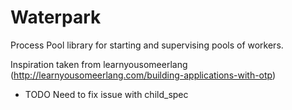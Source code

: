 # Waterpark

Process Pool library for starting and supervising pools of workers.

Inspiration taken from learnyousomeerlang (http://learnyousomeerlang.com/building-applications-with-otp)

* TODO Need to fix issue with child_spec
